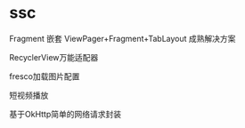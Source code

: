 # ssc
Fragment 嵌套 ViewPager+Fragment+TabLayout 成熟解决方案

RecyclerView万能适配器

fresco加载图片配置

短视频播放

基于OkHttp简单的网络请求封装











